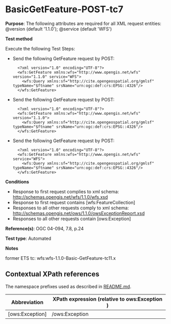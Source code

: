 # BasicGetFeature-POST-tc7

**Purpose**: The following attributes are required for all XML request entities: @version (default '1.1.0'); @service (default 'WFS')

**Test method**

Execute the following Test Steps:

* Send the following GetFeature request by POST:
 
  ```
    <?xml version="1.0" encoding="UTF-8"?>
    <wfs:GetFeature xmlns:wfs="http://www.opengis.net/wfs" version="1.1.0" service="WFS">
      <wfs:Query xmlns:sf="http://cite.opengeospatial.org/gmlsf" typeName="$ftname" srsName="urn:ogc:def:crs:EPSG::4326"/>
    </wfs:GetFeature>
  ```

* Send the following GetFeature request by POST:

  ```
    <?xml version="1.0" encoding="UTF-8"?>
    <wfs:GetFeature xmlns:wfs="http://www.opengis.net/wfs" version="1.1.0">
      <wfs:Query xmlns:sf="http://cite.opengeospatial.org/gmlsf" typeName="$ftname" srsName="urn:ogc:def:crs:EPSG::4326"/>
    </wfs:GetFeature>
  ```

* Send the following GetFeature request by POST:

  ```
    <?xml version="1.0" encoding="UTF-8"?>
    <wfs:GetFeature xmlns:wfs="http://www.opengis.net/wfs" service="WFS">
      <wfs:Query xmlns:sf="http://cite.opengeospatial.org/gmlsf" typeName="$ftname" srsName="urn:ogc:def:crs:EPSG::4326"/>
    </wfs:GetFeature>
  ```

**Conditions**

* Response to first request complies to xml schema: http://schemas.opengis.net/wfs/1.1.0/wfs.xsd
* Response to first request  contains [wfs:FeatureCollection]
* Responses to all other requests comply to xml schema: http://schemas.opengis.net/ows/1.1.0/owsExceptionReport.xsd
* Responses to all other requests contain [ows:Exception]



**Reference(s)**: OGC 04-094, 7.8, p.24 

**Test type**: Automated

**Notes**

former ETS tc: wfs:wfs-1.1.0-Basic-GetFeature-tc11.x


## Contextual XPath references

The namespace prefixes used as described in [README.md](./README.md#namespaces).

Abbreviation                                   |  XPath expression (relative to ows:Exception )
-----------------------------------------------| -------------------------------------------------------------------------
 [ows:Exception] | /ows:Exception

